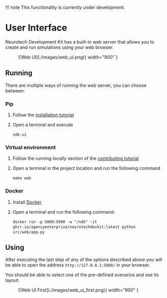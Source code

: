 !!! note
    This functionality is currently under development.

# User Interface

Neurotech Development Kit has a built-in web server that allows you to create and run simulations using your web browser.


<figure markdown>
  ![Web UI](./images/web_ui.png){ width="900" }
</figure>



## Running

There are multiple ways of running the web server, you can choose between:

### Pip

1. Follow the [installation tutorial](installation.md)

1. Open a terminal and execute

    ```
    ndk-ui
    ```

### Virtual environment

1. Follow the *running locally* section of the [contributing tutorial](contributing.md#running-locally)

1. Open a terminal in the project location and run the following command

    ```
    make web
    ```

### Docker

1. Install [Docker](https://docs.docker.com/engine/install/#desktop).

1. Open a terminal and run the following command:

   ```
   docker run -p 5000:5000 -w "/ndk" -it ghcr.io/agencyenterprise/neurotechdevkit:latest python src/web/app.py
   ```


## Using

After executing the last step of any of the options described above you will be able to open the address `http://127.0.0.1:5000/` in your browser.

You should be able to select one of the pre-defined scenarios and see its layout:


<figure markdown>
  ![Web UI First](./images/web_ui_first.png){ width="900" }
</figure>



